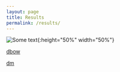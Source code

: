 ```yaml
---
layout: page
title: Results
permalink: /results/
--- 
```


![Some text]({{site.url}}{{site.baseurl}}\imgs\talk2.png){:height="50%" width="50%"}

[dbow]({{site.url}}{{site.baseurl}}/gexf-js/index.html)

[dm]({{site.url}}{{site.baseurl}}/gexf-js/index.html#dm.gexf)